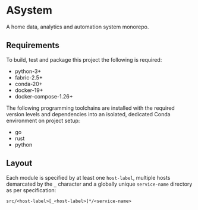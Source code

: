 # ASystem

A home data, analytics and automation system monorepo.

## Requirements

To build, test and package this project the following is required:

* python-3+
* fabric-2.5+
* conda-20+
* docker-19+
* docker-compose-1.26+

The following programming toolchains are installed with the required version levels and
dependencies into an isolated, dedicated Conda environment on project setup:

* go
* rust
* python

## Layout

Each module is specified by at least one `host-label`, multiple hosts demarcated by the `_`
character and a globally unique `service-name` directory as per specification:

`src/<host-label>[_<host-label>]*/<service-name>`
